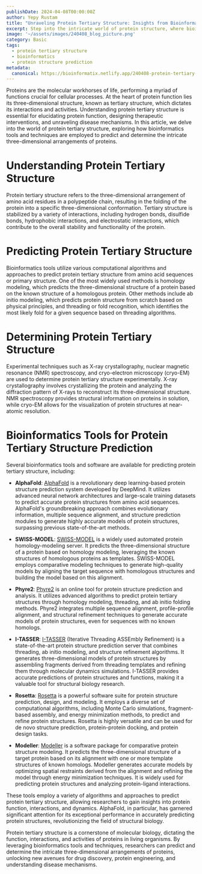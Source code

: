 ```yaml
---
publishDate: 2024-04-08T00:00:00Z
author: Yepy Rustam
title: "Unraveling Protein Tertiary Structure: Insights from Bioinformatics"
excerpt: Step into the intricate world of protein structure, where bioinformatics serves as a guiding light in deciphering the complexities of tertiary structure. From predicting protein folding patterns to determining three-dimensional arrangements, bioinformatics tools play a crucial role in unraveling the mysteries of protein tertiary structure.  
image: '~/assets/images/240408_blog_picture.png'
category: Basic
tags:
  - protein tertiary structure
  - bioinformatics
  - protein structure prediction
metadata:
  canonical: https://bioinformatix.netlify.app/240408-protein-tertiary-structure
---
```


Proteins are the molecular workhorses of life, performing a myriad of functions crucial for cellular processes. At the heart of protein function lies its three-dimensional structure, known as tertiary structure, which dictates its interactions and activities. Understanding protein tertiary structure is essential for elucidating protein function, designing therapeutic interventions, and unraveling disease mechanisms. In this article, we delve into the world of protein tertiary structure, exploring how bioinformatics tools and techniques are employed to predict and determine the intricate three-dimensional arrangements of proteins.

# Understanding Protein Tertiary Structure

Protein tertiary structure refers to the three-dimensional arrangement of amino acid residues in a polypeptide chain, resulting in the folding of the protein into a specific three-dimensional conformation. Tertiary structure is stabilized by a variety of interactions, including hydrogen bonds, disulfide bonds, hydrophobic interactions, and electrostatic interactions, which contribute to the overall stability and functionality of the protein.

# Predicting Protein Tertiary Structure

Bioinformatics tools utilize various computational algorithms and approaches to predict protein tertiary structure from amino acid sequences or primary structure. One of the most widely used methods is homology modeling, which predicts the three-dimensional structure of a protein based on the known structure of a homologous protein. Other methods include ab initio modeling, which predicts protein structure from scratch based on physical principles, and threading or fold recognition, which identifies the most likely fold for a given sequence based on threading algorithms.

# Determining Protein Tertiary Structure

Experimental techniques such as X-ray crystallography, nuclear magnetic resonance (NMR) spectroscopy, and cryo-electron microscopy (cryo-EM) are used to determine protein tertiary structure experimentally. X-ray crystallography involves crystallizing the protein and analyzing the diffraction pattern of X-rays to reconstruct its three-dimensional structure. NMR spectroscopy provides structural information on proteins in solution, while cryo-EM allows for the visualization of protein structures at near-atomic resolution.

# Bioinformatics Tools for Protein Tertiary Structure Prediction

Several bioinformatics tools and software are available for predicting protein tertiary structure, including:

- **AlphaFold**: [AlphaFold](https://alphafold.ebi.ac.uk/) is a revolutionary deep learning-based protein structure prediction system developed by DeepMind. It utilizes advanced neural network architectures and large-scale training datasets to predict accurate protein structures from amino acid sequences. AlphaFold's groundbreaking approach combines evolutionary information, multiple sequence alignment, and structure prediction modules to generate highly accurate models of protein structures, surpassing previous state-of-the-art methods.

- **SWISS-MODEL**: [SWISS-MODEL](https://swissmodel.expasy.org/) is a widely used automated protein homology-modeling server. It predicts the three-dimensional structure of a protein based on homology modeling, leveraging the known structures of homologous proteins as templates. SWISS-MODEL employs comparative modeling techniques to generate high-quality models by aligning the target sequence with homologous structures and building the model based on this alignment.

- **Phyre2**: [Phyre2](http://www.sbg.bio.ic.ac.uk/phyre2/html/page.cgi?id=index) is an online tool for protein structure prediction and analysis. It utilizes advanced algorithms to predict protein tertiary structures through homology modeling, threading, and ab initio folding methods. Phyre2 integrates multiple sequence alignment, profile-profile alignment, and structural refinement techniques to generate accurate models of protein structures, even for sequences with no known homologs.

- **I-TASSER**: [I-TASSER](https://zhanglab.ccmb.med.umich.edu/I-TASSER/) (Iterative Threading ASSEmbly Refinement) is a state-of-the-art protein structure prediction server that combines threading, ab initio modeling, and structure refinement algorithms. It generates three-dimensional models of protein structures by assembling fragments derived from threading templates and refining them through molecular dynamics simulations. I-TASSER provides accurate predictions of protein structures and functions, making it a valuable tool for structural biology research.

- **Rosetta**: [Rosetta](https://www.rosettacommons.org/) is a powerful software suite for protein structure prediction, design, and modeling. It employs a diverse set of computational algorithms, including Monte Carlo simulations, fragment-based assembly, and energy minimization methods, to predict and refine protein structures. Rosetta is highly versatile and can be used for de novo structure prediction, protein-protein docking, and protein design tasks.

- **Modeller**: [Modeller](https://salilab.org/modeller/) is a software package for comparative protein structure modeling. It predicts the three-dimensional structure of a target protein based on its alignment with one or more template structures of known homologs. Modeller generates accurate models by optimizing spatial restraints derived from the alignment and refining the model through energy minimization techniques. It is widely used for predicting protein structures and analyzing protein-ligand interactions.

These tools employ a variety of algorithms and approaches to predict protein tertiary structure, allowing researchers to gain insights into protein function, interactions, and dynamics. AlphaFold, in particular, has garnered significant attention for its exceptional performance in accurately predicting protein structures, revolutionizing the field of structural biology.

Protein tertiary structure is a cornerstone of molecular biology, dictating the function, interactions, and activities of proteins in living organisms. By leveraging bioinformatics tools and techniques, researchers can predict and determine the intricate three-dimensional arrangements of proteins, unlocking new avenues for drug discovery, protein engineering, and understanding disease mechanisms.
